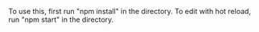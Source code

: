 To use this, first run "npm install" in the directory.
To edit with hot reload, run "npm start" in the directory.
